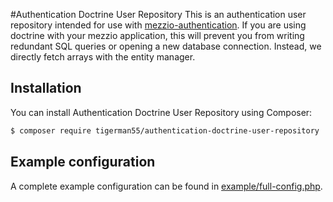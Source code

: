 #Authentication Doctrine User Repository
This is an authentication user repository intended for use with [mezzio-authentication](https://github.com/mezzio/mezzio-authentication). If you are using doctrine with your mezzio application, this will prevent you from writing redundant SQL queries or opening a new database connection. Instead, we directly fetch arrays with the entity manager.

## Installation

You can install Authentication Doctrine User Repository using Composer:

```bash
$ composer require tigerman55/authentication-doctrine-user-repository
```

## Example configuration

A complete example configuration can be found in [example/full-config.php](example/full-config.php). 
